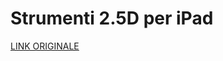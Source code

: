 # Strumenti 2.5D per iPad

[LINK ORIGINALE](https://chatgpt.com/c/684c5673-d658-800d-aabd-96f0280fd520)
